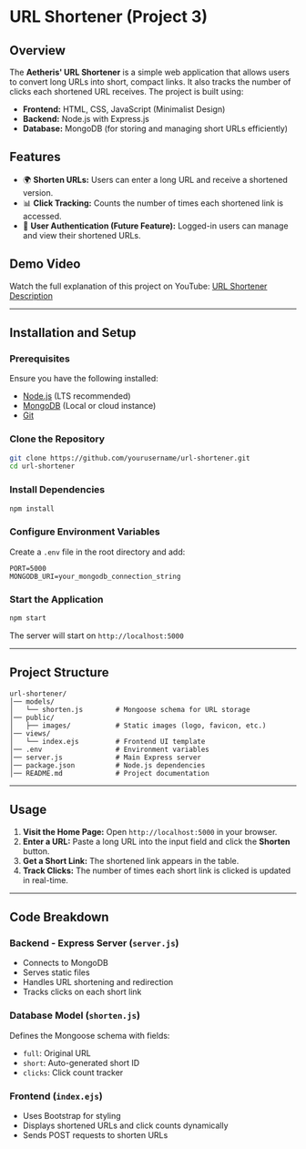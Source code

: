 # URL Shortener (Project 3)

## Overview
The **Aetheris' URL Shortener** is a simple web application that allows users to convert long URLs into short, compact links. It also tracks the number of clicks each shortened URL receives. The project is built using:
- **Frontend:** HTML, CSS, JavaScript (Minimalist Design)
- **Backend:** Node.js with Express.js
- **Database:** MongoDB (for storing and managing short URLs efficiently)

## Features
- 🌍 **Shorten URLs:** Users can enter a long URL and receive a shortened version.
- 📊 **Click Tracking:** Counts the number of times each shortened link is accessed.
- 🔐 **User Authentication (Future Feature):** Logged-in users can manage and view their shortened URLs.

## Demo Video
Watch the full explanation of this project on YouTube: [URL Shortener Description](https://youtu.be/SLpUKAGnm-g?si=87hPGuGrFtDNq5rB)

---

## Installation and Setup
### Prerequisites
Ensure you have the following installed:
- [Node.js](https://nodejs.org/en/) (LTS recommended)
- [MongoDB](https://www.mongodb.com/) (Local or cloud instance)
- [Git](https://git-scm.com/)

### Clone the Repository
```sh
git clone https://github.com/yourusername/url-shortener.git
cd url-shortener
```

### Install Dependencies
```sh
npm install
```

### Configure Environment Variables
Create a `.env` file in the root directory and add:
```
PORT=5000
MONGODB_URI=your_mongodb_connection_string
```

### Start the Application
```sh
npm start
```
The server will start on `http://localhost:5000`

---

## Project Structure
```
url-shortener/
│── models/
│   └── shorten.js        # Mongoose schema for URL storage
│── public/
│   ├── images/           # Static images (logo, favicon, etc.)
│── views/
│   └── index.ejs         # Frontend UI template
│── .env                  # Environment variables
│── server.js             # Main Express server
│── package.json          # Node.js dependencies
│── README.md             # Project documentation
```

---

## Usage
1. **Visit the Home Page:** Open `http://localhost:5000` in your browser.
2. **Enter a URL:** Paste a long URL into the input field and click the **Shorten** button.
3. **Get a Short Link:** The shortened link appears in the table.
4. **Track Clicks:** The number of times each short link is clicked is updated in real-time.

---

## Code Breakdown
### **Backend - Express Server (`server.js`)**
- Connects to MongoDB
- Serves static files
- Handles URL shortening and redirection
- Tracks clicks on each short link

### **Database Model (`shorten.js`)**
Defines the Mongoose schema with fields:
- `full`: Original URL
- `short`: Auto-generated short ID
- `clicks`: Click count tracker

### **Frontend (`index.ejs`)**
- Uses Bootstrap for styling
- Displays shortened URLs and click counts dynamically
- Sends POST requests to shorten URLs

<!---

## Deployment
### **Using Render (or Any Cloud Provider)**
1. Deploy the MongoDB database (MongoDB Atlas recommended).
2. Set up an Express app on Render, Vercel, or Heroku.
3. Configure environment variables (PORT, MONGODB_URI).
4. Deploy and access your URL shortener online.

---

## Future Enhancements
🔹 **User Authentication:** Allow users to log in and manage their URLs.
🔹 **Custom Short URLs:** Let users choose a custom short link instead of auto-generated IDs.
🔹 **QR Code Generation:** Generate QR codes for shortened links.
🔹 **API Integration:** Provide an API for developers to use the shortening service programmatically.

---

## Contributors
- **Your Name** - Developer

Feel free to contribute! Open an issue or submit a pull request on [GitHub](https://github.com/yourusername/url-shortener).

---

## License
This project is licensed under the MIT License.

-->
